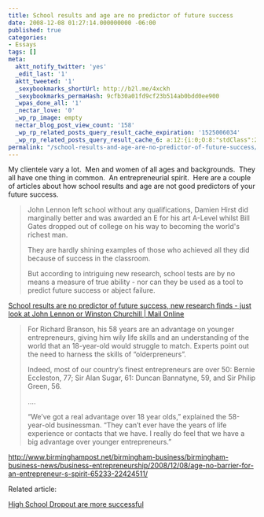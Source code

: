 ```yaml
---
title: School results and age are no predictor of future success
date: 2008-12-08 01:27:14.000000000 -06:00
published: true
categories:
- Essays
tags: []
meta:
  aktt_notify_twitter: 'yes'
  _edit_last: '1'
  aktt_tweeted: '1'
  _sexybookmarks_shortUrl: http://b2l.me/4xckh
  _sexybookmarks_permaHash: 9cfb30a01fd9cf23b514ab0bdd0ee900
  _wpas_done_all: '1'
  _nectar_love: '0'
  _wp_rp_image: empty
  nectar_blog_post_view_count: '158'
  _wp_rp_related_posts_query_result_cache_expiration: '1525006034'
  _wp_rp_related_posts_query_result_cache_6: a:12:{i:0;O:8:"stdClass":2:{s:7:"post_id";s:3:"360";s:5:"score";s:18:"26.575125855850626";}i:1;O:8:"stdClass":2:{s:7:"post_id";s:3:"225";s:5:"score";s:17:"26.29404759638733";}i:2;O:8:"stdClass":2:{s:7:"post_id";s:4:"1145";s:5:"score";s:18:"22.375404486534272";}i:3;O:8:"stdClass":2:{s:7:"post_id";s:4:"1176";s:5:"score";s:18:"22.314877171223895";}i:4;O:8:"stdClass":2:{s:7:"post_id";s:3:"731";s:5:"score";s:17:"22.16666122691645";}i:5;O:8:"stdClass":2:{s:7:"post_id";s:3:"110";s:5:"score";s:18:"21.899598441700924";}i:6;O:8:"stdClass":2:{s:7:"post_id";s:3:"317";s:5:"score";s:17:"21.77834919802895";}i:7;O:8:"stdClass":2:{s:7:"post_id";s:3:"382";s:5:"score";s:17:"19.77963767894349";}i:8;O:8:"stdClass":2:{s:7:"post_id";s:4:"1199";s:5:"score";s:18:"18.705880181193372";}i:9;O:8:"stdClass":2:{s:7:"post_id";s:4:"1117";s:5:"score";s:18:"18.705880181193372";}i:10;O:8:"stdClass":2:{s:7:"post_id";s:3:"158";s:5:"score";s:18:"18.705880181193372";}i:11;O:8:"stdClass":2:{s:7:"post_id";s:4:"1309";s:5:"score";s:18:"16.632625872549763";}}
permalink: "/school-results-and-age-are-no-predictor-of-future-success/"
---
```

<p>My clientele vary a lot.  Men and women of all ages and backgrounds.  They all have one thing in common.  An entrepreneurial spirit.  Here are a couple of articles about how school results and age are not good predictors of your future success.</p>
<blockquote><p>John Lennon left school without any qualifications, Damien Hirst did marginally better and was awarded an E for his art A-Level whilst Bill Gates dropped out of college on his way to becoming the world's richest man.</p>
<p>They are hardly shining examples of those who achieved all they did because of success in the classroom.</p>
<p>But according to intriguing new research, school tests are by no means a measure of true ability - nor can they be used as a tool to predict future success or abject failure.</p></blockquote>
<p><a href="http://www.dailymail.co.uk/news/article-1092684/School-results-predictor-future-success-new-research-finds--just-look-John-Lennon-Winston-Churchill-Sir-Richard.html" rel="nofollow">School results are no predictor of future success, new research finds - just look at John Lennon or Winston Churchill | Mail Online</a></p>
<blockquote><p>For Richard Branson, his 58 years are an advantage on younger entrepreneurs, giving him wily life skills and an understanding of the world that an 18-year-old would struggle to match. Experts point out the need to harness the skills of “olderpreneurs”.</p>
<p>Indeed, most of our country’s finest entrepreneurs are over 50: Bernie Eccleston, 77; Sir Alan Sugar, 61: Duncan Bannatyne, 59, and Sir Philip Green, 56.</p>
<p>....</p>
<p>“We’ve got a real advantage over 18 year olds,” explained the 58-year-old businessman. “They can’t ever have the years of life experience or contacts that we have. I really do feel that we have a big advantage over younger entrepreneurs.”</p></blockquote>
<p><a href="http://www.birminghampost.net/birmingham-business/birmingham-business-news/business-entrepreneurship/2008/12/08/age-no-barrier-for-an-entrepreneur-s-spirit-65233-22424511/  " rel="nofollow">http://www.birminghampost.net/birmingham-business/birmingham-business-news/business-entrepreneurship/2008/12/08/age-no-barrier-for-an-entrepreneur-s-spirit-65233-22424511/</a></p>
<p>Related article:</p>
<p><a href="https://christopher-sherrod.blisslifepress.com/high-school-dropouts-are-more-successful/" rel="nofollow">High School Dropout are more successful</a></p>
